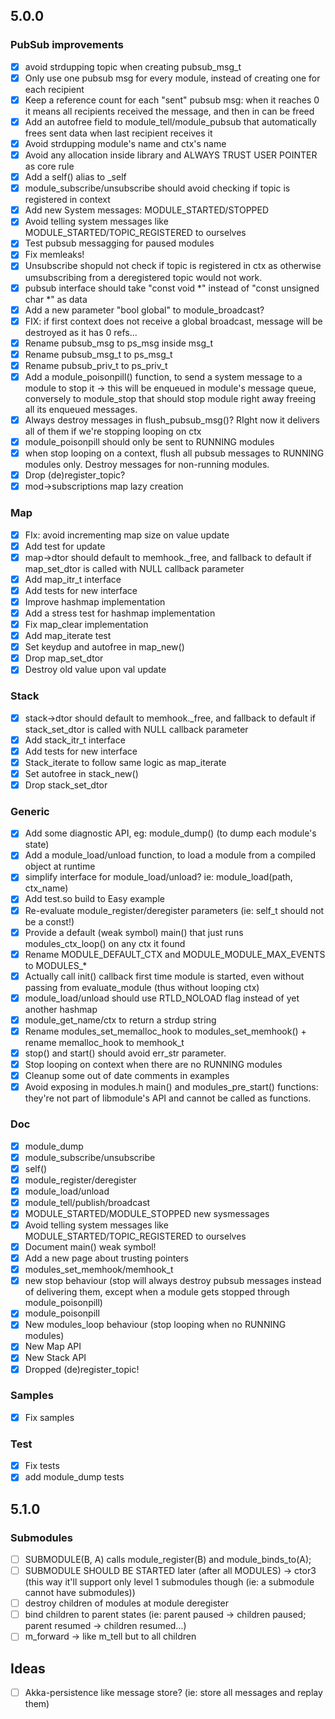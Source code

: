 ## 5.0.0

### PubSub improvements
- [x] avoid strdupping topic when creating pubsub_msg_t
- [x] Only use one pubsub msg for every module, instead of  creating one for each recipient
- [x] Keep a reference count for each "sent" pubsub msg: when it reaches 0 it means all recipients received the message, and then in can be freed
- [x] Add an autofree field to module_tell/module_pubsub that automatically frees sent data when last recipient receives it
- [x] Avoid strdupping module's name and ctx's name
- [x] Avoid any allocation inside library and ALWAYS TRUST USER POINTER as core rule
- [x] Add a self() alias to _self
- [x] module_subscribe/unsubscribe should avoid checking if topic is registered in context
- [x] Add new System messages: MODULE_STARTED/STOPPED
- [x] Avoid telling system messages like MODULE_STARTED/TOPIC_REGISTERED to ourselves
- [x] Test pubsub messagging for paused modules
- [x] Fix memleaks!
- [x] Unsubscribe shopuld not check if topic is registered in ctx as otherwise umsubscribing from a deregistered topic would not work.
- [x] pubsub interface should take "const void *" instead of "const unsigned char *" as data
- [x] Add a new parameter "bool global" to module_broadcast?
- [x] FIX: if first context does not receive a global broadcast, message will be destroyed as it has 0 refs...
- [x] Rename pubsub_msg to ps_msg inside msg_t
- [x] Rename pubsub_msg_t to ps_msg_t
- [x] Rename pubsub_priv_t to ps_priv_t
- [x] Add a module_poisonpill() function, to send a system message to a module to stop it -> this will be enqueued in module's message queue, 
conversely to module_stop that should stop module right away freeing all its enqueued messages.
- [x] Always destroy messages in flush_pubsub_msg()? RIght now it delivers all of them if we're stopping looping on ctx
- [x] module_poisonpill should only be sent to RUNNING modules
- [x] when stop looping on a context, flush all pubsub messages to RUNNING modules only. Destroy messages for non-running modules.
- [x] Drop (de)register_topic?
- [x] mod->subscriptions map lazy creation

### Map
- [x] FIx: avoid incrementing map size on value update
- [x] Add test for update
- [x] map->dtor should default to memhook._free, and fallback to default if map_set_dtor is called with NULL callback parameter 
- [x] Add map_itr_t interface
- [x] Add tests for new interface
- [x] Improve hashmap implementation
- [x] Add a stress test for hashmap implementation
- [x] Fix map_clear implementation
- [x] Add map_iterate test
- [x] Set keydup and autofree in map_new()
- [x] Drop map_set_dtor
- [x] Destroy old value upon val update

### Stack
- [x] stack->dtor should default to memhook._free, and fallback to default if stack_set_dtor is called with NULL callback parameter 
- [X] Add stack_itr_t interface
- [x] Add tests for new interface
- [x] Stack_iterate to follow same logic as map_iterate
- [x] Set autofree in stack_new()
- [x] Drop stack_set_dtor

### Generic
- [x] Add some diagnostic API, eg: module_dump() (to dump each module's state)
- [x] Add a module_load/unload function, to load a module from a compiled object at runtime
- [x] simplify interface for module_load/unload? ie: module_load(path, ctx_name)
- [x] Add test.so build to Easy example
- [x] Re-evaluate module_register/deregister parameters (ie: self_t should not be a const!)
- [x] Provide a default (weak symbol) main() that just runs modules_ctx_loop() on any ctx it found
- [x] Rename MODULE_DEFAULT_CTX and MODULE_MODULE_MAX_EVENTS to MODULES_*
- [x] Actually call init() callback first time module is started, even without passing from evaluate_module (thus without looping ctx)
- [x] module_load/unload should use RTLD_NOLOAD flag instead of yet another hashmap
- [x] module_get_name/ctx to return a strdup string
- [x] Rename modules_set_memalloc_hook to modules_set_memhook() + rename memalloc_hook to memhook_t
- [x] stop() and start() should avoid err_str parameter.
- [x] Stop looping on context when there are no RUNNING modules
- [x] Cleanup some out of date comments in examples
- [x] Avoid exposing in modules.h main() and modules_pre_start() functions: they're not part of libmodule's API and cannot be called as functions.

### Doc
- [x] module_dump
- [x] module_subscribe/unsubscribe
- [x] self()
- [x] module_register/deregister
- [x] module_load/unload
- [x] module_tell/publish/broadcast
- [x] MODULE_STARTED/MODULE_STOPPED new sysmessages
- [x] Avoid telling system messages like MODULE_STARTED/TOPIC_REGISTERED to ourselves
- [x] Document main() weak symbol!
- [x] Add a new page about trusting pointers
- [x] modules_set_memhook/memhook_t
- [x] new stop behaviour (stop will always destroy pubsub messages instead of delivering them, except when a module gets stopped through module_poisonpill)
- [x] module_poisonpill
- [x] New modules_loop behaviour (stop looping when no RUNNING modules)
- [x] New Map API
- [x] New Stack API
- [x] Dropped (de)register_topic!
 
### Samples
- [x] Fix samples

### Test
- [x] Fix tests
- [x] add module_dump tests

## 5.1.0

### Submodules
- [ ] SUBMODULE(B, A) calls module_register(B) and module_binds_to(A);
- [ ] SUBMODULE SHOULD BE STARTED later (after all MODULES) -> ctor3 (this way it'll support only level 1 submodules though (ie: a submodule cannot have submodules))
- [ ] destroy children of modules at module deregister
- [ ] bind children to parent states (ie: parent paused -> children paused; parent resumed -> children resumed...)
- [ ] m_forward -> like m_tell but to all children

## Ideas
- [ ] Akka-persistence like message store? (ie: store all messages and replay them)
